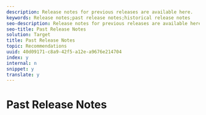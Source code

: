 ```yaml
---
description: Release notes for previous releases are available here.
keywords: Release notes;past release notes;historical release notes
seo-description: Release notes for previous releases are available here.
seo-title: Past Release Notes
solution: Target
title: Past Release Notes
topic: Recommendations
uuid: 40d09171-c8a9-42f5-a12e-a9676e214704
index: y
internal: n
snippet: y
translate: y
---
```


# Past Release Notes

